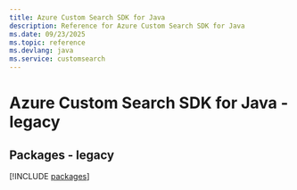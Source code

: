 ```yaml
---
title: Azure Custom Search SDK for Java
description: Reference for Azure Custom Search SDK for Java
ms.date: 09/23/2025
ms.topic: reference
ms.devlang: java
ms.service: customsearch
---
```

# Azure Custom Search SDK for Java - legacy
## Packages - legacy
[!INCLUDE [packages](custom-search-index.md)]